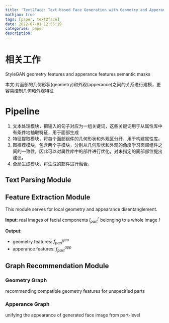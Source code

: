 ```yaml
---
title: 'Text2Face: Text-based Face Generation with Geometry and Apperance Control'
mathjax: true
tags: [paper, text2face]
date: 2022-07-01 12:55:19
categories: paper
description:
---
```


# 相关工作

StyleGAN
geometry features and apperance features
semantic masks

本文:对面部的几何形状(geometry)和外观(apperance)之间的关系进行建模，更容易控制几何和外观特征

# Pipeline

1. 文本处理模块，把输入的句子对应为一组关键词，这些关键词用于从属性库中有条件地抽取特征，用于面部生成
2. 特征提取模块，将每个面部组件的几何形状和外观区分开，用于构建属性库。
3. 图推荐模块，包含两个子模块，分别从几何形状和外观的角度学习面部组件之间的一致性，因此可以对属性库中的部件进行优化，对未指定的面部部位提出建议。
4. 全局生成模块，将生成的部件进行融合。

## Text Parsing Module

## Feature Extraction Module

This module serves for local geometry and appearance disentanglement.

**Input:** real images of facial components $I^r_{part}$ belonging to a whole image $I$

**Output:** 
- geometry features: $f^{geo}_{part}$
- apperance features: $f^{app}_{part}$



## Graph Recommendation Module 

### Geometry Graph 
recommending compatible geometry features for unspecified parts 

### Apperance Graph 
unifying the appearance of generated face image from part-level
